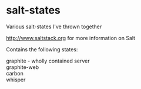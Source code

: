 salt-states
===========

Various salt-states I've thrown together

http://www.saltstack.org for more information on Salt


Contains the following states:

graphite - wholly contained server  
graphite-web  
carbon  
whisper  
